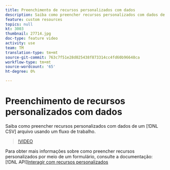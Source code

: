 ```yaml
---
title: Preenchimento de recursos personalizados com dados
description: Saiba como preencher recursos personalizados com dados de um arquivo CSV usando um fluxo de trabalho.
feature: custom resources
topics: null
kt: 3003
thumbnail: 27714.jpg
doc-type: feature video
activity: use
team: TM
translation-type: tm+mt
source-git-commit: 763c7f51e28d025438f873314cc4fd60b96648ca
workflow-type: tm+mt
source-wordcount: '65'
ht-degree: 0%

---
```



# Preenchimento de recursos personalizados com dados

Saiba como preencher recursos personalizados com dados de um [!DNL CSV] arquivo usando um fluxo de trabalho.

>[!VIDEO](https://video.tv.adobe.com/v/27714?quality=9)

Para obter mais informações sobre como preencher recursos personalizados por meio de um formulário, consulte a documentação: [!DNL API][Interagir com recursos personalizados](https://experienceleague.adobe.com/docs/campaign-standard/using/working-with-apis/interacting-with-custom-resources.html.)
